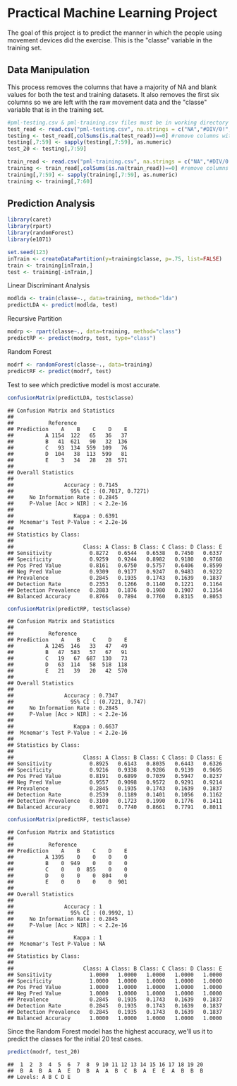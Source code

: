 Practical Machine Learning Project
==================================

The goal of this project is to predict the manner in which the people using movement devices did the exercise. This is the "classe" variable in the training set.

Data Manipulation
-----------------

This process removes the columns that have a majority of NA and blank values for both the test and training datasets. It also removes the first six columns so we are left with the raw movement data and the "classe" variable that is in the training set.

``` r
#pml-testing.csv & pml-training.csv files must be in working directory
test_read <- read.csv("pml-testing.csv", na.strings = c("NA","#DIV/0!",""))
testing <- test_read[,colSums(is.na(test_read))==0] #remove columns with NAs
testing[,7:59] <- sapply(testing[,7:59], as.numeric)
test_20 <- testing[,7:59]

train_read <- read.csv("pml-training.csv", na.strings = c("NA","#DIV/0!",""))
training <- train_read[,colSums(is.na(train_read))==0] #remove columns with NAs
training[,7:59] <- sapply(training[,7:59], as.numeric)
training <- training[,7:60]
```

Prediction Analysis
-------------------

``` r
library(caret)
library(rpart)
library(randomForest)
library(e1071)

set.seed(123)
inTrain <- createDataPartition(y=training$classe, p=.75, list=FALSE)
train <- training[inTrain,]
test <- training[-inTrain,]
```

Linear Discriminant Analysis

``` r
modlda <- train(classe~., data=training, method="lda")
predictLDA <- predict(modlda, test)
```

Recursive Partition

``` r
modrp <- rpart(classe~., data=training, method="class")
predictRP <- predict(modrp, test, type="class")
```

Random Forest

``` r
modrf <- randomForest(classe~., data=training)
predictRF <- predict(modrf, test)
```

Test to see which predictive model is most accurate.

``` r
confusionMatrix(predictLDA, test$classe)
```

    ## Confusion Matrix and Statistics
    ## 
    ##           Reference
    ## Prediction    A    B    C    D    E
    ##          A 1154  122   65   36   37
    ##          B   41  621   90   32  136
    ##          C   93  134  559  109   76
    ##          D  104   38  113  599   81
    ##          E    3   34   28   28  571
    ## 
    ## Overall Statistics
    ##                                           
    ##                Accuracy : 0.7145          
    ##                  95% CI : (0.7017, 0.7271)
    ##     No Information Rate : 0.2845          
    ##     P-Value [Acc > NIR] : < 2.2e-16       
    ##                                           
    ##                   Kappa : 0.6391          
    ##  Mcnemar's Test P-Value : < 2.2e-16       
    ## 
    ## Statistics by Class:
    ## 
    ##                      Class: A Class: B Class: C Class: D Class: E
    ## Sensitivity            0.8272   0.6544   0.6538   0.7450   0.6337
    ## Specificity            0.9259   0.9244   0.8982   0.9180   0.9768
    ## Pos Pred Value         0.8161   0.6750   0.5757   0.6406   0.8599
    ## Neg Pred Value         0.9309   0.9177   0.9247   0.9483   0.9222
    ## Prevalence             0.2845   0.1935   0.1743   0.1639   0.1837
    ## Detection Rate         0.2353   0.1266   0.1140   0.1221   0.1164
    ## Detection Prevalence   0.2883   0.1876   0.1980   0.1907   0.1354
    ## Balanced Accuracy      0.8766   0.7894   0.7760   0.8315   0.8053

``` r
confusionMatrix(predictRP, test$classe)
```

    ## Confusion Matrix and Statistics
    ## 
    ##           Reference
    ## Prediction    A    B    C    D    E
    ##          A 1245  146   33   47   49
    ##          B   47  583   57   67   91
    ##          C   19   67  687  130   73
    ##          D   63  114   58  518  118
    ##          E   21   39   20   42  570
    ## 
    ## Overall Statistics
    ##                                          
    ##                Accuracy : 0.7347         
    ##                  95% CI : (0.7221, 0.747)
    ##     No Information Rate : 0.2845         
    ##     P-Value [Acc > NIR] : < 2.2e-16      
    ##                                          
    ##                   Kappa : 0.6637         
    ##  Mcnemar's Test P-Value : < 2.2e-16      
    ## 
    ## Statistics by Class:
    ## 
    ##                      Class: A Class: B Class: C Class: D Class: E
    ## Sensitivity            0.8925   0.6143   0.8035   0.6443   0.6326
    ## Specificity            0.9216   0.9338   0.9286   0.9139   0.9695
    ## Pos Pred Value         0.8191   0.6899   0.7039   0.5947   0.8237
    ## Neg Pred Value         0.9557   0.9098   0.9572   0.9291   0.9214
    ## Prevalence             0.2845   0.1935   0.1743   0.1639   0.1837
    ## Detection Rate         0.2539   0.1189   0.1401   0.1056   0.1162
    ## Detection Prevalence   0.3100   0.1723   0.1990   0.1776   0.1411
    ## Balanced Accuracy      0.9071   0.7740   0.8661   0.7791   0.8011

``` r
confusionMatrix(predictRF, test$classe)
```

    ## Confusion Matrix and Statistics
    ## 
    ##           Reference
    ## Prediction    A    B    C    D    E
    ##          A 1395    0    0    0    0
    ##          B    0  949    0    0    0
    ##          C    0    0  855    0    0
    ##          D    0    0    0  804    0
    ##          E    0    0    0    0  901
    ## 
    ## Overall Statistics
    ##                                      
    ##                Accuracy : 1          
    ##                  95% CI : (0.9992, 1)
    ##     No Information Rate : 0.2845     
    ##     P-Value [Acc > NIR] : < 2.2e-16  
    ##                                      
    ##                   Kappa : 1          
    ##  Mcnemar's Test P-Value : NA         
    ## 
    ## Statistics by Class:
    ## 
    ##                      Class: A Class: B Class: C Class: D Class: E
    ## Sensitivity            1.0000   1.0000   1.0000   1.0000   1.0000
    ## Specificity            1.0000   1.0000   1.0000   1.0000   1.0000
    ## Pos Pred Value         1.0000   1.0000   1.0000   1.0000   1.0000
    ## Neg Pred Value         1.0000   1.0000   1.0000   1.0000   1.0000
    ## Prevalence             0.2845   0.1935   0.1743   0.1639   0.1837
    ## Detection Rate         0.2845   0.1935   0.1743   0.1639   0.1837
    ## Detection Prevalence   0.2845   0.1935   0.1743   0.1639   0.1837
    ## Balanced Accuracy      1.0000   1.0000   1.0000   1.0000   1.0000

Since the Random Forest model has the highest accuracy, we'll us it to predict the classes for the initial 20 test cases.

``` r
predict(modrf, test_20)
```

    ##  1  2  3  4  5  6  7  8  9 10 11 12 13 14 15 16 17 18 19 20 
    ##  B  A  B  A  A  E  D  B  A  A  B  C  B  A  E  E  A  B  B  B 
    ## Levels: A B C D E

